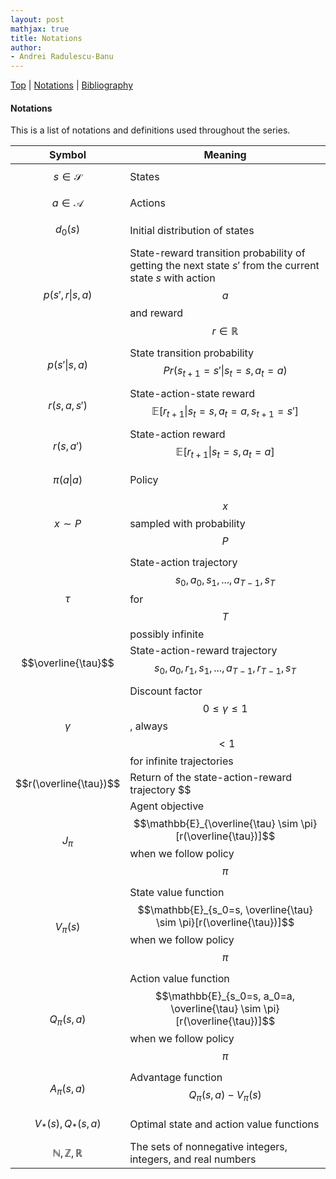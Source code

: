 ```yaml
---
layout: post
mathjax: true
title: Notations
author:
- Andrei Radulescu-Banu
---
```


[Top](/machine_learning/rl/introduction_to_reinforcement_learning) \| [Notations](/machine_learning/rl/notations) \| [Bibliography](/machine_learning/rl/bibliography)

#### Notations

This is a list of notations and definitions used throughout the series.

| Symbol | Meaning |
|--------|---------|
| $$s \in \mathcal{S}$$ | States |
| $$a \in \mathcal{A}$$ | Actions |
| $$d_0(s)$$ | Initial distribution of states |
| $$p(s', r \vert s, a)$$ | State-reward transition probability of getting the next state $s'$ from the current state $s$ with action $$a$$ and reward $$r \in \mathbb{R}$$ |
| $$p(s' \vert s, a)$$ | State transition probability $$Pr(s_{t+1} = s' \vert s_t = s, a_t = a)$$ |
| $$r(s, a, s')$$ | State-action-state reward $$\mathbb{E}[r_{t+1} \vert s_t = s, a_t = a, s_{t+1} = s']$$ |
| $$r(s, a')$$ | State-action reward $$\mathbb{E}[r_{t+1} \vert s_t = s, a_t = a]$$ |
|$$\pi(a \vert a)$$ | Policy |
|$$x \sim P$$| $$x$$ sampled with probability $$P$$|
|$$\tau$$| State-action trajectory $$s_0, a_0, s_1, ..., a_{T-1}, s_T$$ for $$T$$ possibly infinite|
|$$\overline{\tau}$$| State-action-reward trajectory $$s_0, a_0, r_1, s_1,..., a_{T-1}, r_{T-1}, s_T$$ |
| $$\gamma$$ | Discount factor $$0 \le \gamma \le 1$$, always $$\lt 1$$ for infinite trajectories |
|$$r(\overline{\tau})$$ | Return of the state-action-reward trajectory $$
|$$J_\pi$$ | Agent objective $$\mathbb{E}_{\overline{\tau} \sim \pi}[r(\overline{\tau})]$$ when we follow policy $$\pi$$|
|$$V_\pi(s)$$| State value function $$\mathbb{E}_{s_0=s, \overline{\tau} \sim \pi}[r(\overline{\tau})]$$ when we follow policy $$\pi$$ |
|$$Q_\pi(s, a)$$| Action value function $$\mathbb{E}_{s_0=s, a_0=a, \overline{\tau} \sim \pi}[r(\overline{\tau})]$$ when we follow policy $$\pi$$ |
|$$A_\pi(s, a)$$| Advantage function $$Q_\pi(s, a) - V_\pi(s)$$ |
|$$V_*(s), Q_*(s, a)$$ | Optimal state and action value functions|
| $$\mathbb{N}, \mathbb{Z}, \mathbb{R}$$ | The sets of nonnegative integers, integers, and real numbers|
